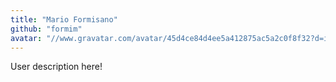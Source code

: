 ```yaml
---
title: "Mario Formisano"
github: "formim"
avatar: "//www.gravatar.com/avatar/45d4ce84d4ee5a412875ac5a2c0f8f32?d=identicon"
---
```


User description here!
